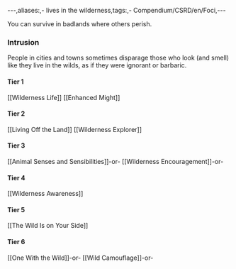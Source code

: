 ---,aliases:,- lives in the wilderness,tags:,- Compendium/CSRD/en/Foci,---

You can survive in badlands where others perish.
 ### Intrusion
People in cities and towns sometimes disparage those who look (and smell) like they live in the wilds, as if they were ignorant or barbaric.

#### Tier 1
[[Wilderness Life]]
[[Enhanced Might]]
#### Tier 2
[[Living Off the Land]]
[[Wilderness Explorer]]
#### Tier 3
[[Animal Senses and Sensibilities]]-or-
[[Wilderness Encouragement]]-or-
#### Tier 4
[[Wilderness Awareness]]
#### Tier 5
[[The Wild Is on Your Side]]
#### Tier 6
[[One With the Wild]]-or-
[[Wild Camouflage]]-or-
